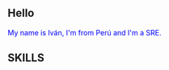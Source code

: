 ## Hello
<span style="color: blue">
    My name is Iván, I'm from Perú and I'm a SRE.
</span> 

## SKILLS
